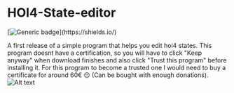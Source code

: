 # HOI4-State-editor
[![Generic badge](https://img.shields.io/badge/Alpha-v0.2.0-rgb(51,204,51).svg)](https://shields.io/)

A first release of a simple program that helps you edit hoi4 states.
This program doesnt have a certification, so you will have to click "Keep anyway" when download finishes and also click "Trust this program" before installing it.
For this program to become a trusted one I would need to buy a certificate for around 60€ 😔 (Can be bought with enough donations).
![Alt text](https://i.imgur.com/ECZsRLC.png "How it looks like right now")

